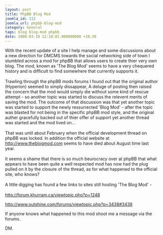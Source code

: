 ```yaml
---
layout: post
title: PhpBB Blog Mod
joomla_id: 112
joomla_url: phpbb-blog-mod
category: General
tags: blog blog-mod phpbb
date: 2008-03-10 12:10:01.000000000 +10:30
---
```

<p>With the recent update of a site I help manage and some discussions about a new direction for DMCMS towards the social networking side of town I stumbled across a mod for phpBB that allows users to create thier very own blog. The mod, known as 'The Blog Mod' seems to have a very chequered history and is difficult to find somewhere that currently supports it. <br><br>Trawling through the phpBB mods forums I found out that the original author (Hyperion) seemed to simply dissappear, A deluge of posting then raised the concern that the mod would simply die without some kind of rescue attempt - so another topic was started to discuss the relevent merits of saving the mod. The outcome of that discussion was that yet another topic was started to support the newly ressurrected 'Blog Mod' - after the topic was blasted for not being in the specific phpBB mod style, and the original auther gracefully backed out of thier offer of support yet another thread was started and the mod lived on...<br><br>That was until about February when the official development thread on phpBB was locked. In addition the official website at <span class="postbody"><a href="http://www.theblogmod.com/" target="_blank">http://www.theblogmod.com</a> seems to have died about August time last year.<br><br>It seems a shame that there is so much beurocracy over at phpBB that what appears to have been quite a well respected mod has now had the plug pulled on it by the closure of the thread, as for what happened to the official site, who knows?<br><br>A little digging has found a few links to sites still hosting 'The Blog Mod' - <br><a href="http://forum.khurram.ca/viewtopic.php?p=1248" target="_blank"><br>http://forum.khurram.ca/viewtopic.php?p=1248</a> </span></p>
<p><a href="http://www.outshine.com/forums/viewtopic.php?p=3438#3438" target="_blank">http://www.outshine.com/forums/viewtopic.php?p=3438#3438</a></p>
<p>If anyonw knows what happened to this mod shoot me a message via the forums.</p>
<p>DM.</p>
